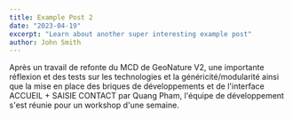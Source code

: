 ```yaml
---
title: Example Post 2
date: "2023-04-19"
excerpt: "Learn about another super interesting example post"
author: John Smith
---
```


Après un travail de refonte du MCD de GeoNature V2, une importante réflexion et des tests sur les technologies et la généricité/modularité ainsi que la mise en place des briques de développements et de l'interface ACCUEIL + SAISIE CONTACT par Quang Pham, l'équipe de développement s'est réunie pour un workshop d'une semaine.
